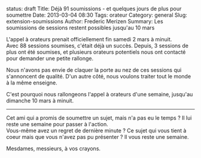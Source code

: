 status: draft
Title: Déjà 91 soumissions - et quelques jours de plus pour soumettre
Date: 2013-03-04 08:30
Tags: orateur
Category: general
Slug: extension-soumissions
Author: Frederic Merizen
Summary: Les soumissions de sessions restent possibles jusqu'au 10 mars

L'appel à orateurs prenait officiellement fin samedi 2 mars à minuit.  
Avec 88 sessions soumises, c'était déjà un succès.
Depuis, 3 sessions de plus ont été soumises, et plusieurs orateurs potentiels nous ont contacté pour demander une petite rallonge.

Nous n'avons pas envie de claquer la porte au nez de ces sessions qui s'annoncent de qualité.
D'un autre côté, nous voulons traiter tout le monde à la même enseigne.

C'est pourquoi nous <span class='color'>rallongeons l'appel à orateurs</span> d'une semaine, jusqu'au <span class='color'>dimanche 10 mars à minuit</span>.

<hr/>

Cet ami qui a promis de soumettre un sujet, mais n'a pas eu le temps ? Il lui reste une semaine pour passer à l'action.  
Vous-même avez un regret de dernière minute ? Ce sujet qui vous tient à coeur mais que vous n'avez pas pu présenter ? Il vous reste une semaine.

Mesdames, messieurs, à vos crayons.
